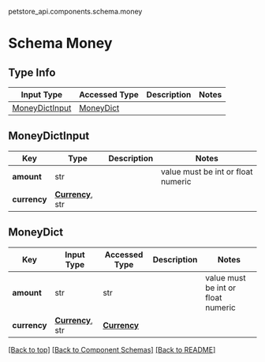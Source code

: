 petstore_api.components.schema.money
# Schema Money

## Type Info
Input Type | Accessed Type | Description | Notes
------------ | ------------- | ------------- | -------------
[MoneyDictInput](#moneydictinput) | [MoneyDict](#moneydict) |  |

## MoneyDictInput
Key | Type |  Description | Notes
------------ | ------------- | ------------- | -------------
**amount** | str |  | value must be int or float numeric
**currency** | [**Currency**](currency.md), str |  |

## MoneyDict
Key | Input Type | Accessed Type | Description | Notes
------------ | ------------- | ------------- | ------------- | -------------
**amount** | str | str |  | value must be int or float numeric
**currency** | [**Currency**](currency.md), str | [**Currency**](currency.md) |  |

[[Back to top]](#top) [[Back to Component Schemas]](../../../README.md#Component-Schemas) [[Back to README]](../../../README.md)
